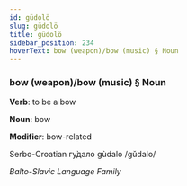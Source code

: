 ```yaml
---
id: güdolö
slug: güdolö
title: güdolö
sidebar_position: 234
hoverText: bow (weapon)/bow (music) § Noun
---
```


### bow (weapon)/bow (music) § Noun

**Verb**: to be a bow

**Noun**: bow

**Modifier**: bow-related

Serbo-Croatian гу̀дало gùdalo /ɡǔdalo/

*Balto-Slavic Language Family*